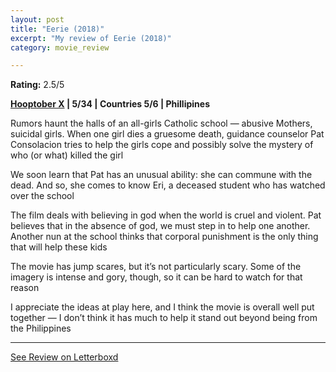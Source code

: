 ```yaml
---
layout: post
title: "Eerie (2018)"
excerpt: "My review of Eerie (2018)"
category: movie_review

---
```


**Rating:** 2.5/5

<b><a href="https://boxd.it/pmi12">Hooptober X</a> | 5/34 | Countries 5/6 | Phillipines</b>

Rumors haunt the halls of an all-girls Catholic school — abusive Mothers, suicidal girls. When one girl dies a gruesome death, guidance counselor Pat Consolacion tries to help the girls cope and possibly solve the mystery of who (or what) killed the girl

We soon learn that Pat has an unusual ability: she can commune with the dead. And so, she comes to know Eri, a deceased student who has watched over the school

The film deals with believing in god when the world is cruel and violent. Pat believes that in the absence of god, we must step in to help one another. Another nun at the school thinks that corporal punishment is the only thing that will help these kids

The movie has jump scares, but it’s not particularly scary. Some of the imagery is intense and gory, though, so it can be hard to watch for that reason

I appreciate the ideas at play here, and I think the movie is overall well put together — I don’t think it has much to help it stand out beyond being from the Philippines

<hr>

[See Review on Letterboxd](https://boxd.it/4VV5Ud)
